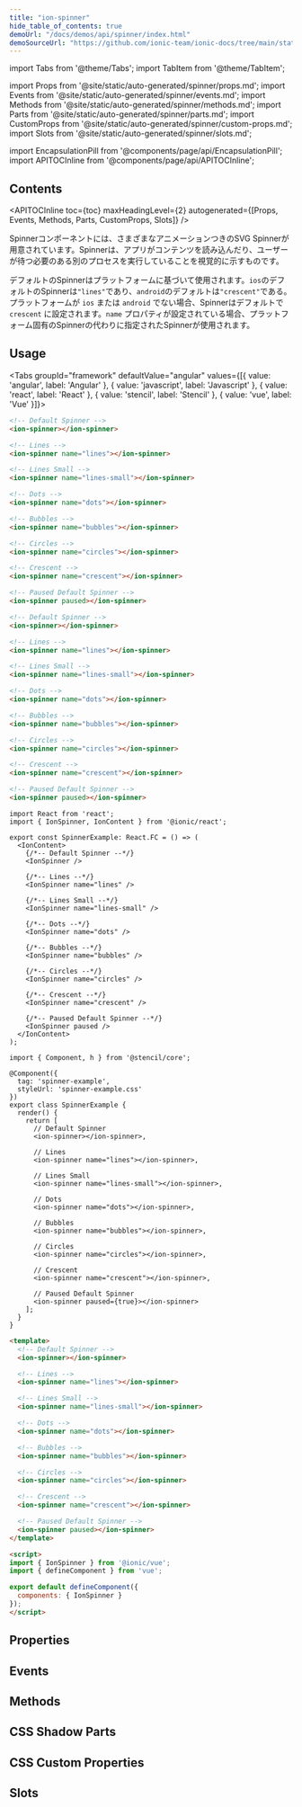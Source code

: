 ```yaml
---
title: "ion-spinner"
hide_table_of_contents: true
demoUrl: "/docs/demos/api/spinner/index.html"
demoSourceUrl: "https://github.com/ionic-team/ionic-docs/tree/main/static/demos/api/spinner/index.html"
---
```

import Tabs from '@theme/Tabs';
import TabItem from '@theme/TabItem';

import Props from '@site/static/auto-generated/spinner/props.md';
import Events from '@site/static/auto-generated/spinner/events.md';
import Methods from '@site/static/auto-generated/spinner/methods.md';
import Parts from '@site/static/auto-generated/spinner/parts.md';
import CustomProps from '@site/static/auto-generated/spinner/custom-props.md';
import Slots from '@site/static/auto-generated/spinner/slots.md';

<head>
  <title>ion-spinner | Animated Spinner Icon Components and Properties</title>
  <meta name="description" content="The ion-spinner component provides a variety of animated SVG spinners. These icons indicate that the app is loading or performing another process to wait on." />
</head>

import EncapsulationPill from '@components/page/api/EncapsulationPill';
import APITOCInline from '@components/page/api/APITOCInline';

<EncapsulationPill type="shadow" />

<h2 className="table-of-contents__title">Contents</h2>

<APITOCInline
  toc={toc}
  maxHeadingLevel={2}
  autogenerated={[Props, Events, Methods, Parts, CustomProps, Slots]}
/>



Spinnerコンポーネントには、さまざまなアニメーションつきのSVG Spinnerが用意されています。Spinnerは、アプリがコンテンツを読み込んだり、ユーザーが待つ必要のある別のプロセスを実行していることを視覚的に示すものです。

デフォルトのSpinnerはプラットフォームに基づいて使用されます。`ios`のデフォルトのSpinnerは`"lines"`であり、`android`のデフォルトは`"crescent"`である。プラットフォームが `ios` または `android` でない場合、Spinnerはデフォルトで `crescent` に設定されます。`name` プロパティが設定されている場合、プラットフォーム固有のSpinnerの代わりに指定されたSpinnerが使用されます。





## Usage

<Tabs groupId="framework" defaultValue="angular" values={[{ value: 'angular', label: 'Angular' }, { value: 'javascript', label: 'Javascript' }, { value: 'react', label: 'React' }, { value: 'stencil', label: 'Stencil' }, { value: 'vue', label: 'Vue' }]}>

<TabItem value="angular">

```html
<!-- Default Spinner -->
<ion-spinner></ion-spinner>

<!-- Lines -->
<ion-spinner name="lines"></ion-spinner>

<!-- Lines Small -->
<ion-spinner name="lines-small"></ion-spinner>

<!-- Dots -->
<ion-spinner name="dots"></ion-spinner>

<!-- Bubbles -->
<ion-spinner name="bubbles"></ion-spinner>

<!-- Circles -->
<ion-spinner name="circles"></ion-spinner>

<!-- Crescent -->
<ion-spinner name="crescent"></ion-spinner>

<!-- Paused Default Spinner -->
<ion-spinner paused></ion-spinner>
```


</TabItem>


<TabItem value="javascript">

```html
<!-- Default Spinner -->
<ion-spinner></ion-spinner>

<!-- Lines -->
<ion-spinner name="lines"></ion-spinner>

<!-- Lines Small -->
<ion-spinner name="lines-small"></ion-spinner>

<!-- Dots -->
<ion-spinner name="dots"></ion-spinner>

<!-- Bubbles -->
<ion-spinner name="bubbles"></ion-spinner>

<!-- Circles -->
<ion-spinner name="circles"></ion-spinner>

<!-- Crescent -->
<ion-spinner name="crescent"></ion-spinner>

<!-- Paused Default Spinner -->
<ion-spinner paused></ion-spinner>
```


</TabItem>


<TabItem value="react">

```tsx
import React from 'react';
import { IonSpinner, IonContent } from '@ionic/react';

export const SpinnerExample: React.FC = () => (
  <IonContent>
    {/*-- Default Spinner --*/}
    <IonSpinner />

    {/*-- Lines --*/}
    <IonSpinner name="lines" />

    {/*-- Lines Small --*/}
    <IonSpinner name="lines-small" />

    {/*-- Dots --*/}
    <IonSpinner name="dots" />

    {/*-- Bubbles --*/}
    <IonSpinner name="bubbles" />

    {/*-- Circles --*/}
    <IonSpinner name="circles" />

    {/*-- Crescent --*/}
    <IonSpinner name="crescent" />

    {/*-- Paused Default Spinner --*/}
    <IonSpinner paused />
  </IonContent>
);
```


</TabItem>


<TabItem value="stencil">

```tsx
import { Component, h } from '@stencil/core';

@Component({
  tag: 'spinner-example',
  styleUrl: 'spinner-example.css'
})
export class SpinnerExample {
  render() {
    return [
      // Default Spinner
      <ion-spinner></ion-spinner>,

      // Lines
      <ion-spinner name="lines"></ion-spinner>,

      // Lines Small
      <ion-spinner name="lines-small"></ion-spinner>,

      // Dots
      <ion-spinner name="dots"></ion-spinner>,

      // Bubbles
      <ion-spinner name="bubbles"></ion-spinner>,

      // Circles
      <ion-spinner name="circles"></ion-spinner>,

      // Crescent
      <ion-spinner name="crescent"></ion-spinner>,

      // Paused Default Spinner
      <ion-spinner paused={true}></ion-spinner>
    ];
  }
}
```


</TabItem>


<TabItem value="vue">

```html
<template>
  <!-- Default Spinner -->
  <ion-spinner></ion-spinner>

  <!-- Lines -->
  <ion-spinner name="lines"></ion-spinner>

  <!-- Lines Small -->
  <ion-spinner name="lines-small"></ion-spinner>

  <!-- Dots -->
  <ion-spinner name="dots"></ion-spinner>

  <!-- Bubbles -->
  <ion-spinner name="bubbles"></ion-spinner>

  <!-- Circles -->
  <ion-spinner name="circles"></ion-spinner>

  <!-- Crescent -->
  <ion-spinner name="crescent"></ion-spinner>

  <!-- Paused Default Spinner -->
  <ion-spinner paused></ion-spinner>
</template>

<script>
import { IonSpinner } from '@ionic/vue';
import { defineComponent } from 'vue';

export default defineComponent({
  components: { IonSpinner }
});
</script>
```


</TabItem>

</Tabs>

## Properties
<Props />

## Events
<Events />

## Methods
<Methods />

## CSS Shadow Parts
<Parts />

## CSS Custom Properties
<CustomProps />

## Slots
<Slots />